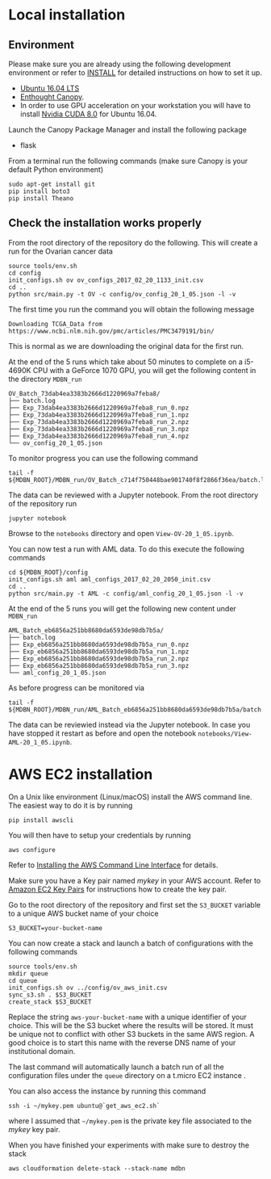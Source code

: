# Local installation

## Environment

Please make sure you are already using the following development environment or
refer to [INSTALL](INSTALL.md) for detailed instructions on how to set it up.

* [Ubuntu 16.04 LTS](http://releases.ubuntu.com/16.04/)
* [Enthought Canopy](https://www.enthought.com/products/canopy/).
* In order to use GPU acceleration on your workstation you will have to install
[Nvidia CUDA 8.0](https://developer.nvidia.com/cuda-downloads) for Ubuntu 16.04.

Launch the Canopy Package Manager and install the following package
* flask

From a terminal run the following commands (make sure Canopy is your default
Python environment)

    sudo apt-get install git
    pip install boto3
    pip install Theano

## Check the installation works properly

From the root directory of the repository do the following.
This will create a run for the Ovarian cancer data

    source tools/env.sh
    cd config
    init_configs.sh ov ov_configs_2017_02_20_1133_init.csv
    cd ..
    python src/main.py -t OV -c config/ov_config_20_1_05.json -l -v

The first time you run the command you will obtain the following message

    Downloading TCGA_Data from https://www.ncbi.nlm.nih.gov/pmc/articles/PMC3479191/bin/

This is normal as we are downloading the original data for the first run.

At the end of the 5 runs which take about 50 minutes to complete on a
i5-4690K CPU with a GeForce 1070 GPU, you will get the following
content in the directory `MDBN_run`

    OV_Batch_73dab4ea3383b2666d1220969a7feba8/
    ├── batch.log
    ├── Exp_73dab4ea3383b2666d1220969a7feba8_run_0.npz
    ├── Exp_73dab4ea3383b2666d1220969a7feba8_run_1.npz
    ├── Exp_73dab4ea3383b2666d1220969a7feba8_run_2.npz
    ├── Exp_73dab4ea3383b2666d1220969a7feba8_run_3.npz
    ├── Exp_73dab4ea3383b2666d1220969a7feba8_run_4.npz
    └── ov_config_20_1_05.json

To monitor progress you can use the following command

    tail -f ${MDBN_ROOT}/MDBN_run/OV_Batch_c714f750448bae901740f8f2866f36ea/batch.log
    
The data can be reviewed with a Jupyter notebook. From the root directory of
the repository run

    jupyter notebook
    
Browse to the `notebooks` directory and open `View-OV-20_1_05.ipynb`.

You can now test a run with AML data. To do this execute the following commands

    cd ${MDBN_ROOT}/config
    init_configs.sh aml aml_configs_2017_02_20_2050_init.csv
    cd ..
    python src/main.py -t AML -c config/aml_config_20_1_05.json -l -v
    
At the end of the 5 runs you will get the following new content under `MDBN_run`

    AML_Batch_eb6856a251bb8680da6593de98db7b5a/
    ├── batch.log
    ├── Exp_eb6856a251bb8680da6593de98db7b5a_run_0.npz
    ├── Exp_eb6856a251bb8680da6593de98db7b5a_run_1.npz
    ├── Exp_eb6856a251bb8680da6593de98db7b5a_run_2.npz
    ├── Exp_eb6856a251bb8680da6593de98db7b5a_run_3.npz
    └── aml_config_20_1_05.json
    
As before progress can be monitored via
    
    tail -f ${MDBN_ROOT}/MDBN_run/AML_Batch_eb6856a251bb8680da6593de98db7b5a/batch.log
    
The data can be reviewied instead via the Jupyter notebook. In case you have stopped
it restart as before and open the notebook `notebooks/View-AML-20_1_05.ipynb`.

# AWS EC2 installation

On a Unix like environment (Linux/macOS) install the AWS command line.
The easiest way to do it is by running

    pip install awscli
    
You will then have to setup your credentials by running

    aws configure

Refer to [Installing the AWS Command Line Interface](http://docs.aws.amazon.com/cli/latest/userguide/installing.html)
for details.

Make sure you have a Key pair named _mykey_ in your AWS account. Refer to
[Amazon EC2 Key Pairs](http://docs.aws.amazon.com/AWSEC2/latest/UserGuide/ec2-key-pairs.html)
for instructions how to create the key pair.

Go to the root directory of the repository and first set the `S3_BUCKET` variable
to a unique AWS bucket name of your choice

    S3_BUCKET=your-bucket-name
    
You can now create a stack and launch a batch of configurations with the
following commands

    source tools/env.sh
    mkdir queue
    cd queue
    init_configs.sh ov ../config/ov_aws_init.csv
    sync_s3.sh . $S3_BUCKET
    create_stack $S3_BUCKET
    
Replace the string `aws-your-bucket-name` with a unique identifier of your choice.
This will be the S3 bucket where the results will be stored. It must be unique not to
conflict with other S3 buckets in the same AWS region. A good choice is to start this name
with the reverse DNS name of your institutional domain.

The last command will automatically launch a batch run of all the configuration
files under the `queue` directory on a t.micro EC2 instance .

You can also access the instance by running this command

    ssh -i ~/mykey.pem ubuntu@`get_aws_ec2.sh`

where I assumed that `~/mykey.pem` is the private key file associated to the
_mykey_ key pair.

When you have finished your experiments with make sure to destroy the stack 

    aws cloudformation delete-stack --stack-name mdbn

